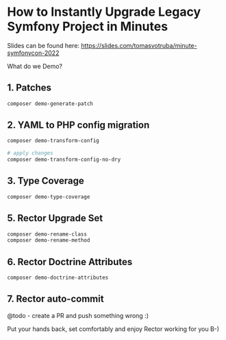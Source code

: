# How to Instantly Upgrade Legacy Symfony Project in Minutes

Slides can be found here: https://slides.com/tomasvotruba/minute-symfonycon-2022

What do we Demo?

## 1. Patches

```bash
composer demo-generate-patch
```

## 2. YAML to PHP config migration

```bash
composer demo-transform-config

# apply changes
composer demo-transform-config-no-dry
```

## 3. Type Coverage

```bash
composer demo-type-coverage
```

## 5. Rector Upgrade Set

```bash
composer demo-rename-class
composer demo-rename-method
```

## 6. Rector Doctrine Attributes

```bash
composer demo-doctrine-attributes
```

## 7. Rector auto-commit

@todo - create a PR and push something wrong :)

Put your hands back, set comfortably and enjoy Rector working for you B-)

